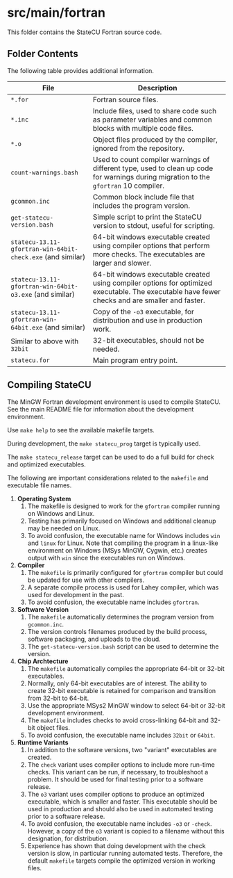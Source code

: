# src/main/fortran

This folder contains the StateCU Fortran source code.

## Folder Contents 

The following table provides additional information.

| **File** | **Description** |
| -- | -- |
| `*.for` | Fortran source files. |
| `*.inc` | Include files, used to share code such as parameter variables and common blocks with multiple code files. |
| `*.o` | Object files produced by the compiler, ignored from the repository. |
| `count-warnings.bash` | Used to count compiler warnings of different type, used to clean up code for warnings during migration to the `gfortran` 10 compiler. |
| `gcommon.inc` | Common block include file that includes the program version. |
| `get-statecu-version.bash` | Simple script to print the StateCU version to stdout, useful for scripting. |
| `statecu-13.11-gfortran-win-64bit-check.exe` (and similar) | 64-bit windows executable created using compiler options that perform more checks.  The executables are larger and slower. |
| `statecu-13.11-gfortran-win-64bit-o3.exe` (and similar) | 64-bit windows executable created using compiler options for optimized executable.  The executable have fewer checks and are smaller and faster. |
| `statecu-13.11-gfortran-win-64bit.exe` (and similar) | Copy of the `-o3` executable, for distribution and use in production work. |
| Similar to above with `32bit` | 32-bit executables, should not be needed. |
| `statecu.for` | Main program entry point. |

## Compiling StateCU

The MinGW Fortran development environment is used to compile StateCU.
See the main README file for information about the development environment.

Use `make help` to see the available makefile targets.

During development, the `make statecu_prog` target is typically used.

The `make statecu_release` target can be used to do a full build for check and optimized executables.

The following are important considerations related to the `makefile` and executable file names.

1. **Operating System**
	1. The makefile is designed to work for the `gfortran` compiler running on Windows and Linux.
	2. Testing has primarily focused on Windows and additional cleanup may be needed on Linux.
	3. To avoid confusion, the executable name for Windows includes `win` and `linux` for Linux.
	Note that compiling the program in a linux-like environment on Windows (MSys MinGW, Cygwin, etc.)
	creates output with `win` since the executables run on Windows.
2. **Compiler** 
	1. The `makefile` is primarily configured for `gfortran` compiler but could be updated for use with other compilers.
	2. A separate compile process is used for Lahey compiler, which was used for development in the past.
	3. To avoid confusion, the executable name includes `gfortran`.
2. **Software Version**
	1. The `makefile` automatically determines the program version from `gcommon.inc`.
	2. The version controls filenames produced by the build process,
	software packaging, and uploads to the cloud.
	3. The `get-statecu-version.bash` script can be used to determine the version.
3. **Chip Archtecture**
	1. The `makefile` automatically compiles the appropriate 64-bit or 32-bit executables.
	2. Normally, only 64-bit executables are of interest.
	The ability to create 32-bit executable is retained for comparison and transition from 32-bit to 64-bit.
	3. Use the appropriate MSys2 MinGW window to select 64-bit or 32-bit development environment.
	4. The `makefile` includes checks to avoid cross-linking 64-bit and 32-bit object files.
	5. To avoid confusion, the executable name includes `32bit` or `64bit`.
4. **Runtime Variants**
	1. In addition to the software versions, two "variant" executables are created.
	2. The `check` variant uses compiler options to include more run-time checks.
	This variant can be run, if necessary, to troubleshoot a problem.
	It should be used for final testing prior to a software release.
	3. The `o3` variant uses compiler options to produce an optimized executable,
	which is smaller and faster.
	This executable should be used in production and should also be used
	in automated testing prior to a software release.
	5. To avoid confusion, the executable name includes `-o3` or `-check`.
	However, a copy of the `o3` variant is copied to a filename without this designation, for distribution.
	6. Experience has shown that doing development with the check version is slow,
	in particular running automated tests.
	Therefore, the default `makefile` targets compile the optimized version in working files.

